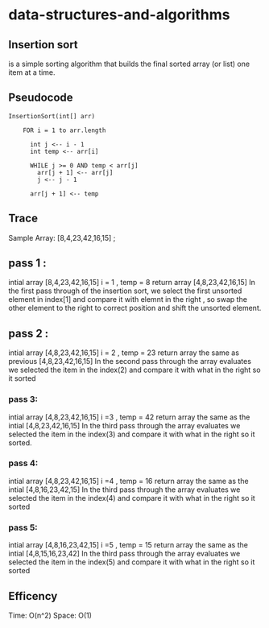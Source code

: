 # data-structures-and-algorithms
## Insertion sort 
is a simple sorting algorithm that builds the final sorted array (or list) one item at a time.

## Pseudocode  
```
InsertionSort(int[] arr)
  
    FOR i = 1 to arr.length
    
      int j <-- i - 1
      int temp <-- arr[i]
      
      WHILE j >= 0 AND temp < arr[j]
        arr[j + 1] <-- arr[j]
        j <-- j - 1
        
      arr[j + 1] <-- temp
```
## Trace
Sample Array: [8,4,23,42,16,15] ;


## pass 1 : 
intial array 
[8,4,23,42,16,15]
i = 1 , temp = 8 
return array 
[4,8,23,42,16,15]
In the first pass through of the insertion sort, we select the first unsorted element in index[1] and compare it with elemnt in the right , so swap the other element to the right to correct position and shift the unsorted element.

## pass 2 : 
intial array 
[4,8,23,42,16,15]
i = 2 , temp = 23 
return array
the same as previous
[4,8,23,42,16,15]
In the second pass through the array evaluates we selected the item in the index(2) and compare it with what in the right so it sorted 

### pass 3:
intial array 
[4,8,23,42,16,15]
i =3 , temp = 42
return array
the same as the intial
[4,8,23,42,16,15]
In the third  pass through the array evaluates we selected the item in the index(3) and compare it with what in the right so it sorted.


### pass 4:
intial array 
[4,8,23,42,16,15]
i =4 , temp = 16
return array
the same as the intial
[4,8,16,23,42,15]
In the third  pass through the array evaluates we selected the item in the index(4) and compare it with what in the right so it sorted 

### pass 5:
intial array 
[4,8,16,23,42,15]
i =5 , temp = 15
return array
the same as the intial
[4,8,15,16,23,42]
In the third  pass through the array evaluates we selected the item in the index(5) and compare it with what in the right so it sorted 


## Efficency
Time: O(n^2)
Space: O(1)

